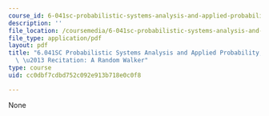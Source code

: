 ```yaml
---
course_id: 6-041sc-probabilistic-systems-analysis-and-applied-probability-fall-2013
description: ''
file_location: /coursemedia/6-041sc-probabilistic-systems-analysis-and-applied-probability-fall-2013/cc0dbf7cdbd752c092e913b718e0c0f8_MIT6_041SCF13_Ch1_Random_Walker_300k.pdf
file_type: application/pdf
layout: pdf
title: "6.041SC Probabilistic Systems Analysis and Applied Probability, Fall 2013Transcript\
  \ \u2013 Recitation: A Random Walker"
type: course
uid: cc0dbf7cdbd752c092e913b718e0c0f8

---
```

None
